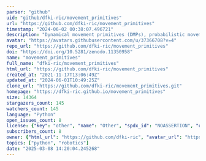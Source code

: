 ```yaml
---
parser: "github"
uid: "github/dfki-ric/movement_primitives"
url: "https://github.com/dfki-ric/movement_primitives"
timestamp: "2024-06-02 00:38:07.496721"
description: "Dynamical movement primitives (DMPs), probabilistic movement primitives (ProMPs), and spatially coupled bimanual DMPs for imitation learning."
avatar: "https://avatars.githubusercontent.com/u/37366708?v=4"
repo_url: "https://github.com/dfki-ric/movement_primitives"
doi: "https://doi.org/10.5281/zenodo.11350958"
name: "movement_primitives"
full_name: "dfki-ric/movement_primitives"
html_url: "https://github.com/dfki-ric/movement_primitives"
created_at: "2021-11-17T13:06:49Z"
updated_at: "2024-06-01T10:49:25Z"
clone_url: "https://github.com/dfki-ric/movement_primitives.git"
homepage: "https://dfki-ric.github.io/movement_primitives"
size: 14364
stargazers_count: 145
watchers_count: 145
language: "Python"
open_issues_count: 8
license: {"key": "other", "name": "Other", "spdx_id": "NOASSERTION", "url": null, "node_id": "MDc6TGljZW5zZTA="}
subscribers_count: 8
owner: {"html_url": "https://github.com/dfki-ric", "avatar_url": "https://avatars.githubusercontent.com/u/37366708?v=4", "login": "dfki-ric", "type": "Organization"}
topics: ["python", "robotics"]
date: "2025-03-08 14:20:04.245268"
---
```

